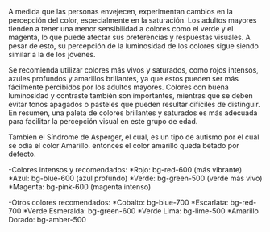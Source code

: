 A medida que las personas envejecen, experimentan cambios en la percepción del color, especialmente en la saturación. Los adultos mayores tienden a tener una menor sensibilidad a colores como el verde y el magenta, lo que puede afectar sus preferencias y respuestas visuales. A pesar de esto, su percepción de la luminosidad de los colores sigue siendo similar a la de los jóvenes.

Se recomienda utilizar colores más vivos y saturados, como rojos intensos, azules profundos y amarillos brillantes, ya que estos pueden ser más fácilmente percibidos por los adultos mayores. Colores con buena luminosidad y contraste también son importantes, mientras que se deben evitar tonos apagados o pasteles que pueden resultar difíciles de distinguir. En resumen, una paleta de colores brillantes y saturados es más adecuada para facilitar la percepción visual en este grupo de edad.

Tambien el Síndrome de Asperger, el cual, es un tipo de autismo por el cual se odia el color Amarillo. entonces el color amarillo queda betado por defecto.

-Colores intensos y recomendados:
*Rojo: bg-red-600 (más vibrante)
*Azul: bg-blue-600 (azul profundo)
*Verde: bg-green-500 (verde más vivo)
*Magenta: bg-pink-600 (magenta intenso)

-Otros colores recomendados:
*Cobalto: bg-blue-700
*Escarlata: bg-red-700
*Verde Esmeralda: bg-green-600
*Verde Lima: bg-lime-500
*Amarillo Dorado: bg-amber-500